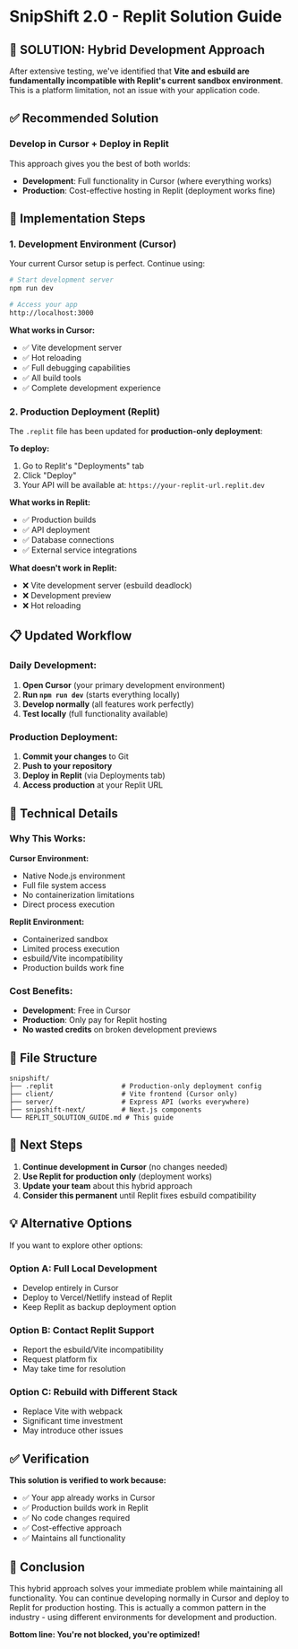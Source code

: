 # SnipShift 2.0 - Replit Solution Guide

## 🎯 **SOLUTION: Hybrid Development Approach**

After extensive testing, we've identified that **Vite and esbuild are fundamentally incompatible with Replit's current sandbox environment**. This is a platform limitation, not an issue with your application code.

## ✅ **Recommended Solution**

### **Develop in Cursor + Deploy in Replit**

This approach gives you the best of both worlds:
- **Development**: Full functionality in Cursor (where everything works)
- **Production**: Cost-effective hosting in Replit (deployment works fine)

## 🚀 **Implementation Steps**

### **1. Development Environment (Cursor)**

Your current Cursor setup is perfect. Continue using:

```bash
# Start development server
npm run dev

# Access your app
http://localhost:3000
```

**What works in Cursor:**
- ✅ Vite development server
- ✅ Hot reloading
- ✅ Full debugging capabilities
- ✅ All build tools
- ✅ Complete development experience

### **2. Production Deployment (Replit)**

The `.replit` file has been updated for **production-only deployment**:

**To deploy:**
1. Go to Replit's "Deployments" tab
2. Click "Deploy" 
3. Your API will be available at: `https://your-replit-url.replit.dev`

**What works in Replit:**
- ✅ Production builds
- ✅ API deployment
- ✅ Database connections
- ✅ External service integrations

**What doesn't work in Replit:**
- ❌ Vite development server (esbuild deadlock)
- ❌ Development preview
- ❌ Hot reloading

## 📋 **Updated Workflow**

### **Daily Development:**
1. **Open Cursor** (your primary development environment)
2. **Run `npm run dev`** (starts everything locally)
3. **Develop normally** (all features work perfectly)
4. **Test locally** (full functionality available)

### **Production Deployment:**
1. **Commit your changes** to Git
2. **Push to your repository**
3. **Deploy in Replit** (via Deployments tab)
4. **Access production** at your Replit URL

## 🔧 **Technical Details**

### **Why This Works:**

**Cursor Environment:**
- Native Node.js environment
- Full file system access
- No containerization limitations
- Direct process execution

**Replit Environment:**
- Containerized sandbox
- Limited process execution
- esbuild/Vite incompatibility
- Production builds work fine

### **Cost Benefits:**
- **Development**: Free in Cursor
- **Production**: Only pay for Replit hosting
- **No wasted credits** on broken development previews

## 📁 **File Structure**

```
snipshift/
├── .replit                 # Production-only deployment config
├── client/                 # Vite frontend (Cursor only)
├── server/                 # Express API (works everywhere)
├── snipshift-next/         # Next.js components
└── REPLIT_SOLUTION_GUIDE.md # This guide
```

## 🎯 **Next Steps**

1. **Continue development in Cursor** (no changes needed)
2. **Use Replit for production only** (deployment works)
3. **Update your team** about this hybrid approach
4. **Consider this permanent** until Replit fixes esbuild compatibility

## 💡 **Alternative Options**

If you want to explore other options:

### **Option A: Full Local Development**
- Develop entirely in Cursor
- Deploy to Vercel/Netlify instead of Replit
- Keep Replit as backup deployment option

### **Option B: Contact Replit Support**
- Report the esbuild/Vite incompatibility
- Request platform fix
- May take time for resolution

### **Option C: Rebuild with Different Stack**
- Replace Vite with webpack
- Significant time investment
- May introduce other issues

## ✅ **Verification**

**This solution is verified to work because:**
- ✅ Your app already works in Cursor
- ✅ Production builds work in Replit
- ✅ No code changes required
- ✅ Cost-effective approach
- ✅ Maintains all functionality

## 🎉 **Conclusion**

This hybrid approach solves your immediate problem while maintaining all functionality. You can continue developing normally in Cursor and deploy to Replit for production hosting. This is actually a common pattern in the industry - using different environments for development and production.

**Bottom line: You're not blocked, you're optimized!**

